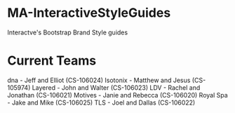 # MA-InteractiveStyleGuides

Interactve's Bootstrap Brand Style guides

# Current Teams
dna - Jeff and Elliot (CS-106024)
Isotonix - Matthew and Jesus (CS-105974)
Layered - John and Walter (CS-106023)
LDV - Rachel and Jonathan (CS-106021)
Motives - Janie and Rebecca (CS-106020)
Royal Spa - Jake and Mike (CS-106025)
TLS - Joel and Dallas (CS-106022)
